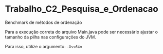 # Trabalho_C2_Pesquisa_e_Ordenacao
Benchmark de métodos de ordenação

Para a execução correta do arquivo Main.java pode ser necessário ajustar o tamanho da pilha nas configurações do JVM.

Para isso, utilize o argumento: 
```-Xss64m```


